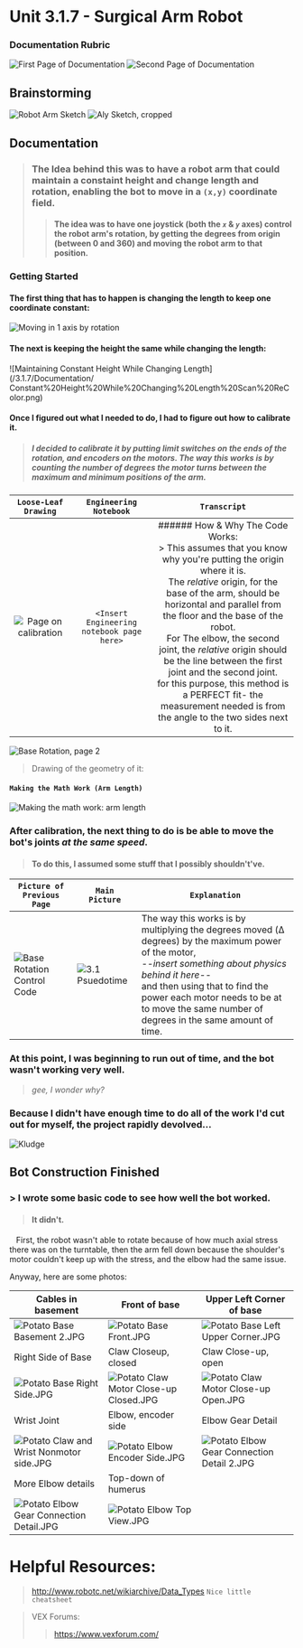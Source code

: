 # Unit 3.1.7 - Surgical Arm Robot

### Documentation Rubric
![First Page of Documentation](/3.1.7/Documentation/Documentation%20Requirements.png)
![Second Page of Documentation](/3.1.7/Documentation/Project%20Requirements%20-%20Cropped.png)

## Brainstorming
![Robot Arm Sketch](/3.1.7/Documentation/Robot%20Arm%20Sketch%20Recolor.png)
![Aly Sketch, cropped](/3.1.7/Documentation/Brainstorming%20-%20Surgical%20Arm%20Recolor.png)


## Documentation


> ### The Idea behind this was to have a robot arm that could maintain a constaint height and change length and rotation, enabling the bot to move in a `(x,y)` coordinate field.
> > #### The idea was to have one joystick (both the *`x`* & *`y`* axes) control the robot arm's rotation, by getting the degrees from origin (between 0 and 360) and moving the robot arm to that position. 

### Getting Started

#### The first thing that has to happen is changing the length to keep one coordinate constant:

![Moving in 1 axis by rotation](/3.1.7/Documentation/Moving%20in%201%20axis%20by%20rotation%20while%20keeping%20the%20other%20constant.png)

#### The next is keeping the height the same while changing the length:
![Maintaining Constant Height While Changing Length](/3.1.7/Documentation/
Constant%20Height%20While%20Changing%20Length%20Scan%20ReColor.png)

#### Once I figured out what I needed to do, I had to figure out how to calibrate it.
> ##### I decided to calibrate it by putting limit switches on the ends of the rotation, and encoders on the motors.  The way this works is by counting the number of degrees the motor turns between the maximum and minimum positions of the arm.

| `Loose-Leaf Drawing` | `Engineering Notebook` | `Transcript` |
| :---: | :---: | :---: |
| ![Page on calibration](/3.1.7/Documentation/Reusable%20Calibration%20Code%20Idea%2C%20Psuedocode%2C%20and%20Structure%20Requirements%20Recolor%20Crop.png) | `<Insert Engineering notebook page here>` | ###### How & Why The Code Works: <br> > This assumes that you know why you're putting the origin where it is.  <br> The *relative* origin, for the base of the arm, should be horizontal and parallel from the floor and the base of the robot. <br>  For The elbow, the second joint, the *relative* origin should be the line between the first joint and the second joint. <br> for this purpose, this method is a PERFECT fit- the measurement needed is from the angle to the two sides next to it. |


![Base Rotation, page 2](/3.1.7/Documentation/Base%20Rotation%20Control%20Code%20Recolor.png)

> Drawing of the geometry of it:
#### `Making the Math Work (Arm Length)`

![Making the math work: arm length](/3.1.7/Documentation/Making%20the%20Math%20Work%20(Arm%20Length)%20-%20Sketch%20Page%20on%20calibration%20Recolor.png)


### After calibration, the next thing to do is be able to move the bot's joints ***at the same speed***.

> #### To do this, I assumed some stuff that I possibly shouldn't've.

| `Picture of Previous Page` | `Main Picture` | `Explanation` |
| --- | --- | --- |
| ![Base Rotation Control Code](/3.1.7/Documentation/Base%20Rotation%20Control%20Code%20Recolor.png) | ![3.1 Psuedotime](/3.1.7/Documentation/Base%20Rotation%20Control%20Code%2C%20Step%203.1%20Psuedocode%20for%20Time%20to%20rotate%20Recolor%20Crop.png) | The way this works is by multiplying the degrees moved (Δ degrees) by the maximum power of the motor, <br> *--insert something about physics behind it here--* <br> and then using that to find the power each motor needs to be at to move the same number of degrees in the same amount of time. |

### At this point, I was beginning to run out of time, and the bot wasn't working very well.
> *gee, I wonder why?*





### Because I didn't have enough time to do all of the work I'd cut out for myself, the project rapidly devolved...
![Kludge](/3.1.7/Documentation/Kludge%20Code-%20What%20this%20turned%20into%20Recolor.png)


## Bot Construction Finished
### > I wrote some basic code to see how well the bot worked.
> ####   It didn't.

    First, the robot wasn't able to rotate because of how much axial stress there was on the turntable, then the arm fell down because the shoulder's motor couldn't keep up with the stress, and the elbow had the same issue.
    
Anyway, here are some photos:

| Cables in basement | Front of base | Upper Left Corner of base |
| --- | --- | --- |
|![Potato Base Basement 2.JPG](/3.1.7/Documentation/Potato/Potato%20Base%20Basement%202.JPG)  |![Potato Base Front.JPG](/3.1.7/Documentation/Potato/Potato%20Base%20Front.JPG) |![Potato Base Left Upper Corner.JPG](/3.1.7/Documentation/Potato/Potato%20Base%20Left%20Upper%20Corner.JPG)|
| Right Side of Base | Claw Closeup, closed | Claw Close-up, open |
|![Potato Base Right Side.JPG](/3.1.7/Documentation/Potato/Potato%20Base%20Right%20Side.JPG) |![Potato Claw Motor Close-up Closed.JPG](/3.1.7/Documentation/Potato/Potato%20Claw%20Motor%20Close-up%20Closed.JPG)|![Potato Claw Motor Close-up Open.JPG](/3.1.7/Documentation/Potato/Potato%20Claw%20Motor%20Close-up%20Open.JPG) |
| Wrist Joint | Elbow, encoder side | Elbow Gear Detail |
|![Potato Claw and Wrist Nonmotor side.JPG](/3.1.7/Documentation/Potato/Potato%20Claw%20and%20Wrist%20Nonmotor%20side.JPG) |![Potato Elbow Encoder Side.JPG](/3.1.7/Documentation/Potato/Potato%20Elbow%20Encoder%20Side.JPG) |![Potato Elbow Gear Connection Detail 2.JPG](/3.1.7/Documentation/Potato/Potato%20Elbow%20Gear%20Connection%20Detail%202.JPG) |
| More Elbow details | Top-down of humerus | 
|![Potato Elbow Gear Connection Detail.JPG](/3.1.7/Documentation/Potato/Potato%20Elbow%20Gear%20Connection%20Detail.JPG) |![Potato Elbow Top View.JPG](/3.1.7/Documentation/Potato/Potato%20Elbow%20Top%20View.JPG)|

# Helpful Resources:
> http://www.robotc.net/wikiarchive/Data_Types `Nice little cheatsheet`

> VEX Forums:
>> https://www.vexforum.com/

